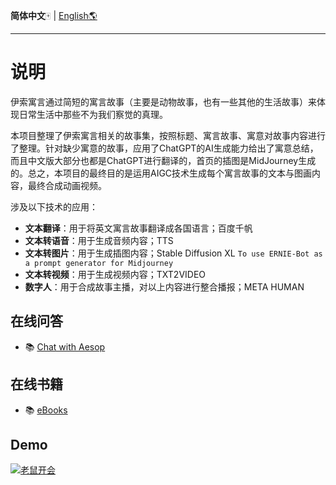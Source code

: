 **简体中文**🀄 | [English🌎](./README_en.md)

------------------------------------------------------------------------------------------

# 说明

伊索寓言通过简短的寓言故事（主要是动物故事，也有一些其他的生活故事）来体现日常生活中那些不为我们察觉的真理。

本项目整理了伊索寓言相关的故事集，按照标题、寓言故事、寓意对故事内容进行了整理。针对缺少寓意的故事，应用了ChatGPT的AI生成能力给出了寓意总结，而且中文版大部分也都是ChatGPT进行翻译的，首页的插图是MidJourney生成的。总之，本项目的最终目的是运用AIGC技术生成每个寓言故事的文本与图画内容，最终合成动画视频。

涉及以下技术的应用：
- **文本翻译**：用于将英文寓言故事翻译成各国语言；百度千帆
- **文本转语音**：用于生成音频内容；TTS
- **文本转图片**：用于生成插图内容；Stable Diffusion XL `To use ERNIE-Bot as a prompt generator for Midjourney`
- **文本转视频**：用于生成视频内容；TXT2VIDEO
- **数字人**：用于合成故事主播，对以上内容进行整合播报；META HUMAN

## 在线问答

- 📚 [Chat with Aesop](https://shangfr-aesopica-app-xr2547.streamlit.app/)


## 在线书籍

- 📚 [eBooks](https://aesopica.readthedocs.io/en/latest/index.html)


## Demo

[![老鼠开会](https://img.youtube.com/vi/5P_1XSAXsck/mqdefault.jpg)](https://youtu.be/5P_1XSAXsck)
